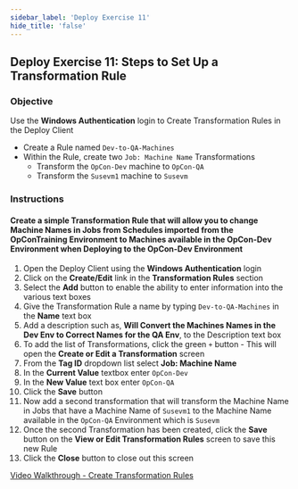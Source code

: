 ```yaml
---
sidebar_label: 'Deploy Exercise 11'
hide_title: 'false'
---
```


## Deploy Exercise 11: Steps to Set Up a Transformation Rule

### Objective

Use the **Windows Authentication** login to Create Transformation Rules in the Deploy Client

- Create a Rule named ```Dev-to-QA-Machines```
- Within the Rule, create two ```Job: Machine Name``` Transformations
  - Transform the ```OpCon-Dev``` machine to ```OpCon-QA```
  - Transform the ```Susevm1``` machine to ```Susevm```

### Instructions

#### Create a simple Transformation Rule that will allow you to change Machine Names in Jobs from Schedules imported from the OpConTraining Environment to Machines available in the OpCon-Dev Environment when Deploying to the OpCon-Dev Environment

1.	Open the Deploy Client using the **Windows Authentication** login
2.  Click on the **Create/Edit** link in the **Transformation Rules** section
3.	Select the **Add** button to enable the ability to enter information into the various text boxes
4.	Give the Transformation Rule a name by typing ```Dev-to-QA-Machines``` in the **Name** text box
5.	Add a description such as, **Will Convert the Machines Names in the Dev Env to Correct Names for the QA Env**, to the Description text box
6.	To add the list of Transformations, click the green ```+``` button - This will open the **Create or Edit a Transformation** screen
7.	From the **Tag ID** dropdown list select **Job: Machine Name**
8.	In the **Current Value** textbox enter ```OpCon-Dev```
9.	In the **New Value** text box enter ```OpCon-QA```
10.	Click the **Save** button
11.	Now add a second transformation that will transform the Machine Name in Jobs that have a Machine Name of ```Susevm1``` to the Machine Name available in the ```OpCon-QA``` Environment which is ```Susevm```
12.	Once the second Transformation has been created, click the **Save** button on the **View or Edit Transformation Rules** screen to save this new Rule
13.	Click the **Close** button to close out this screen

[Video Walkthrough - Create Transformation Rules](../static/imgdeploy/CreateTransformationRules.mp4)